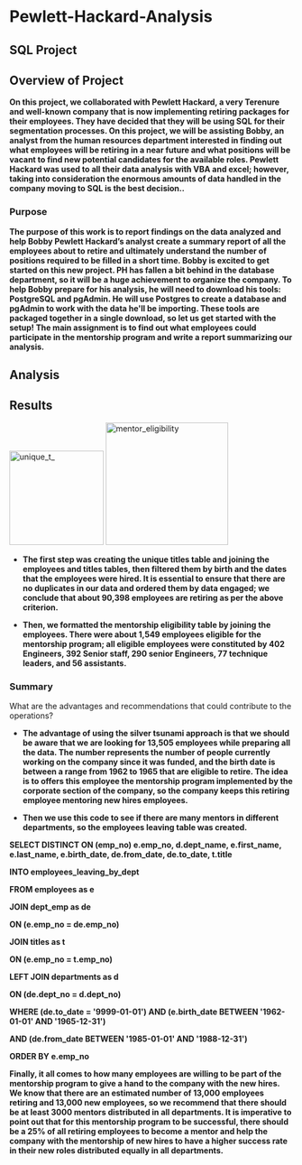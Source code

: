 # Pewlett-Hackard-Analysis


## SQL Project



## Overview of Project
 
 
 
 **On this project, we collaborated with Pewlett Hackard, a very Terenure and well-known company that is now implementing retiring packages for their employees. They have decided that they will be using SQL for their segmentation processes. On this project, we will be assisting Bobby, an analyst from the human resources department interested in finding out what employees will be retiring in a near future and what positions will be vacant to find new potential candidates for the available roles. Pewlett Hackard was used to all their data analysis with VBA and excel; however, taking into consideration the enormous amounts of data handled in the company moving to SQL is the best decision..**



### Purpose
 
 
 
 **The purpose of this work is to report findings on the data analyzed and help Bobby Pewlett Hackard’s analyst create a summary report of all the employees about to retire and ultimately understand the number of positions required to be filled in a short time. Bobby is excited to get started on this new project. PH has fallen a bit behind in the database department, so it will be a huge achievement to organize the company. To help Bobby prepare for his analysis, he will need to download his tools: PostgreSQL and pgAdmin. He will use Postgres to create a database and pgAdmin to work with the data he'll be importing. These tools are packaged together in a single download, so let us get started with the setup! The main assignment is to find out what employees could participate in the mentorship program and write a report summarizing our analysis.**


## Analysis 
     

## Results
   
   
  <img width="167" alt="unique_t_" src="https://user-images.githubusercontent.com/81654454/124396070-81dfba80-dcd5-11eb-9f87-459ab1375902.PNG">















<img width="217" alt="mentor_eligibility" src="https://user-images.githubusercontent.com/81654454/124396101-acca0e80-dcd5-11eb-8634-3d2ccf97528a.PNG">

    
   
-	**The first step was creating the unique titles table and joining the employees and titles tables, then filtered them by birth and the dates that the employees were hired. It is essential to ensure that there are no duplicates in our data and ordered them by data engaged; we conclude that about 90,398 employees are retiring as per the above criterion.**




-	 **Then, we formatted the mentorship eligibility table by joining the employees. There were about 1,549 employees eligible for the mentorship program; all eligible employees were constituted by 402 Engineers, 392 Senior staff, 290 senior Engineers, 77 technique leaders, and 56 assistants.**


 
 ### Summary

What are the advantages and recommendations that could contribute to the operations?


-	**The advantage of using the silver tsunami approach is that we should be aware that we are looking for 13,505 employees while preparing all the data. The number represents the number of people currently working on the company since it was funded, and the birth date is between a range from 1962 to 1965 that are eligible to retire. The idea is to offers this employee the mentorship program implemented by the corporate section of the company, so the company keeps this retiring employee mentoring new hires employees.**



-	**Then we use this code to see if there are many mentors in different departments, so the employees leaving table was created.**


**SELECT DISTINCT ON (emp_no) e.emp_no, d.dept_name, e.first_name, e.last_name, e.birth_date, de.from_date, de.to_date, t.title**

**INTO employees_leaving_by_dept**

**FROM employees as e**

**JOIN dept_emp as de**


**ON (e.emp_no = de.emp_no)**

**JOIN titles as t**

**ON (e.emp_no = t.emp_no)**

**LEFT JOIN departments as d**


**ON (de.dept_no = d.dept_no)**

**WHERE (de.to_date = '9999-01-01') AND (e.birth_date BETWEEN '1962-01-01' AND '1965-12-31')**
	
  **AND (de.from_date BETWEEN '1985-01-01' AND '1988-12-31')**

**ORDER BY e.emp_no**















**Finally, it all comes to how many employees are willing to be part of the mentorship program to give a hand to the company with the new hires. We know that there are an estimated number of 13,000 employees retiring and 13,000 new employees, so we recommend that there should be at least 3000 mentors distributed in all departments. It is imperative to point out that for this mentorship program to be successful, there should be a 25% of all retiring employees to become a mentor and help the company with the mentorship of new hires to have a higher success rate in their new roles distributed equally in all departments.** 


